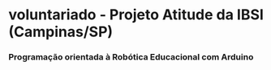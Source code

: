 # voluntariado - Projeto Atitude da IBSI (Campinas/SP)

### Programação orientada à Robótica Educacional com Arduino
